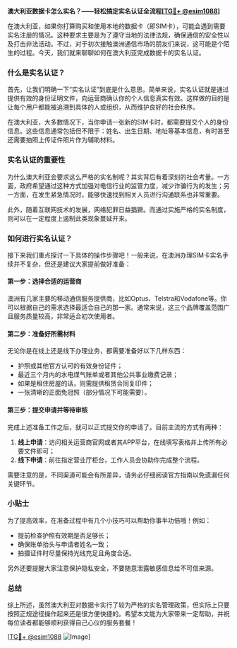 **澳大利亚数据卡怎么实名？——轻松搞定实名认证全流程[[TG💪+ @esim1088](https://t.me/s/esim1088)]**

在澳大利亚，如果你打算购买和使用本地的数据卡（即SIM卡），可能会遇到需要实名注册的情况。这种要求主要是为了遵守当地的法律法规，确保通信的安全性以及打击非法活动。不过，对于初次接触澳洲通信市场的朋友们来说，这可能是个陌生的过程。今天，我们就来聊聊如何在澳大利亚完成数据卡的实名认证。

### 什么是实名认证？

首先，让我们明确一下“实名认证”到底是什么意思。简单来说，实名认证就是通过提供有效的身份证明文件，向运营商确认你的个人信息真实有效。这样做的目的是让每个用户都能被追溯到具体的人或组织，从而维护良好的社会秩序。

在澳大利亚，大多数情况下，当你申请一张新的SIM卡时，都需要提交个人的身份信息。这些信息通常包括但不限于：姓名、出生日期、地址等基本信息，有时甚至还需要拍照上传证件照片作为辅助材料。

### 实名认证的重要性

为什么澳大利亚会要求这么严格的实名制呢？其实背后有着深刻的社会考量。一方面，政府希望通过这种方式加强对电信行业的监管力度，减少诈骗行为的发生；另一方面，在发生紧急情况时，能够快速找到相关人员进行沟通联系也非常重要。

此外，随着互联网技术的发展，网络犯罪日益猖獗。而通过实施严格的实名制度，则可以在一定程度上遏制此类现象蔓延开来。

### 如何进行实名认证？

接下来我们重点探讨一下具体的操作步骤吧！一般来说，在澳洲办理SIM卡实名手续并不复杂，但还是建议大家提前做好准备：

#### 第一步：选择合适的运营商

澳洲有几家主要的移动通信服务提供商，比如Optus、Telstra和Vodafone等。你可以根据自己的需求选择最适合自己的那一家。通常来说，这三个品牌覆盖范围广且服务质量较高，非常适合初次使用者。

#### 第二步：准备好所需材料

无论你是在线上还是线下办理业务，都需要准备好以下几样东西：
- 护照或其他官方认可的有效身份证件；
- 最近三个月内的水电煤气账单或者其他公共事业缴费记录；
- 如果是租住房屋的话，则需提供租赁合同复印件；
- 一张清晰的正面免冠照（部分情况下可能需要）。

#### 第三步：提交申请并等待审核

完成上述准备工作之后，就可以正式提交你的申请了。目前主流的方式有两种：
1. **线上申请**：访问相关运营商官网或者其APP平台，在线填写表格并上传所有必要文件即可；
2. **线下申请**：前往指定营业厅柜台，工作人员会协助你完成整个流程。

需要注意的是，不同渠道可能会有所差异，请务必仔细阅读官方指南以免遗漏任何关键环节。

### 小贴士

为了提高效率，在准备过程中有几个小技巧可以帮助你事半功倍哦！例如：
- 提前检查护照有效期是否足够长；
- 确保账单抬头与申请者姓名一致；
- 拍摄证件时尽量保持光线充足且角度合适。

另外还要提醒大家注意保护隐私安全，不要随意泄露敏感信息给不可信来源。

### 总结

综上所述，虽然澳大利亚对数据卡实行了较为严格的实名管理政策，但实际上只要按照正规途径操作起来还是很方便快捷的。希望本文能为大家带来一定帮助，并祝每位读者都能够顺利获得自己心仪的服务套餐！

[[TG💪+ @esim1088](https://t.me/s/esim1088) ![Image](https://i.postimg.cc/4NQfJmqS/Snipaste-2025-05-13-00-14-12.png)]